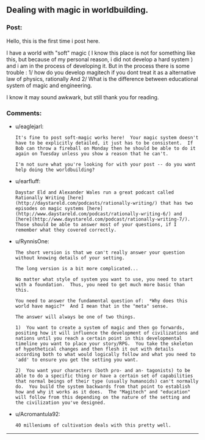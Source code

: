 ## Dealing with magic in worldbuilding.

### Post:

Hello, this is the first time i post here.

I have a world with "soft" magic ( I know this place is not for something like this, but because of my personal reason, i did not develop a hard system ) and i am in the process of developing it. But in the process there is some trouble :
 1/ how do you develop magitech if you dont treat it as a alternative law of physics, rationally
And
2/ What is the difference between educational system of magic and engineering.

I know it may sound awkwark, but still thank you for reading.

### Comments:

- u/eaglejarl:
  ```
  It's fine to post soft-magic works here!  Your magic system doesn't have to be explicitly detailed, it just has to be consistent.  If Bob can throw a fireball on Monday then he should be able to do it again on Tuesday unless you show a reason that he can't.

  I'm not sure what you're looking for with your post -- do you want help doing the worldbuilding?
  ```

- u/earfluff:
  ```
  Daystar Eld and Alexander Wales run a great podcast called Rationally Writing [here](http://daystareld.com/podcasts/rationally-writing/) that has two episodes on magic systems [here](http://www.daystareld.com/podcast/rationally-writing-6/) and [here](http://www.daystareld.com/podcast/rationally-writing-7/). Those should be able to answer most of your questions, if I remember what they covered correctly.
  ```

- u/RynnisOne:
  ```
  The short version is that we can't really answer your question without knowing details of your setting.   

  The long version is a bit more complicated...

  No matter what style of system you want to use, you need to start with a foundation.  Thus, you need to get much more basic than this.

  You need to answer the fundamental question of:  *Why does this world have magic?*  And I mean that in the "meta" sense.

  The answer will always be one of two things. 

  1)  You want to create a system of magic and then go forwards, positing how it will influence the development of civilizations and nations until you reach a certain point in this developmental timeline you want to place your story/RPG.  You take the skeleton of hypothetical changes and then flesh it out with details according both to what would logically follow and what you need to 'add' to ensure you get the setting you want.

  2)  You want your characters (both pro- and an- tagonists) to be able to do a specific thing or have a certain set of capabilities that normal beings of their type (usually humanoids) can't normally do.  You build the system backwards from that point to establish how and why it works as it does.  The "Magitech" and "education" will follow from this depending on the nature of the setting and the civilization you've designed.
  ```

- u/Acromantula92:
  ```
  40 milleniums of cultivation deals with this pretty well.
  ```

---


